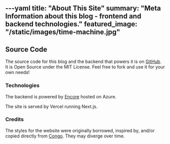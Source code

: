 ---yaml
title:      "About This Site"
summary:  "Meta Information about this blog - frontend and backend technologies."
featured_image: "/static/images/time-machine.jpg"
---

## Source Code

The source code for this blog and the backend that powers it is on [GitHub](https://github.com/bketelsen/bkencore). It is Open Source under the MIT License. Feel free to fork and use it for your own needs!


### Technologies

The backend is powered by [Encore](https://encore.dev) hosted on Azure.

The site is served by Vercel running Next.js. 

### Credits

The styles for the website were originally borrowed, inspired by, and/or copied directly from [Congo](https://jpanther.github.io/congo/). They may diverge over time.
